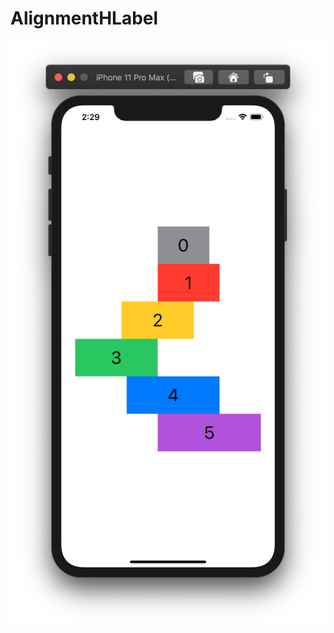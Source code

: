 # AlignmentHLabel

![](https://github.com/ram4ik/AlignmentHLabel/blob/master/AlignmentHLabel/Assets.xcassets/Screenshot%202020-04-08%20at%2014.29.12.imageset/Screenshot%202020-04-08%20at%2014.29.12.png)
